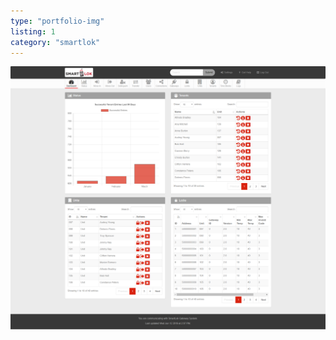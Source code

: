 ```yaml
---
type: "portfolio-img"
listing: 1
category: "smartlok"
---
```


![SmartLok dashboard](dashboard-smartlok.png)
